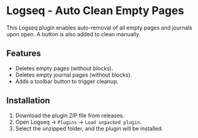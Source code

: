 # Logseq - Auto Clean Empty Pages

This Logseq plugin enables auto-removal of all empty pages and journals upon open. A button is also added to clean manually.

## Features

- Deletes empty pages (without blocks).
- Deletes empty journal pages (without blocks).
- Adds a toolbar button to trigger cleanup.

## Installation

1. Download the plugin ZIP file from releases.
2. Open Logseq → `Plugins` → `Load unpacked plugin`.
3. Select the unzipped folder, and the plugin will be installed.

